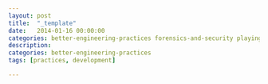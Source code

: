```yaml
---
layout: post
title:  "_template"
date:   2014-01-16 00:00:00
categories: better-engineering-practices forensics-and-security playing-with-technology
description: 
categories: better-engineering-practices
tags: [practices, development]

---
```


